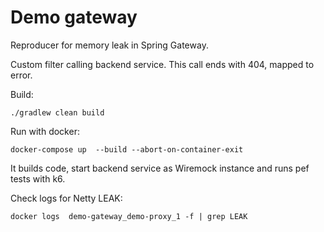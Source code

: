 # Demo gateway

Reproducer for memory leak in Spring Gateway.

Custom filter calling backend service. This call ends with 404, mapped to error.

Build:
```
./gradlew clean build
```

Run with docker:

```
docker-compose up  --build --abort-on-container-exit
```

It builds code, start backend service as Wiremock instance and runs pef tests with k6.


Check logs for Netty LEAK:
```
docker logs  demo-gateway_demo-proxy_1 -f | grep LEAK
```
